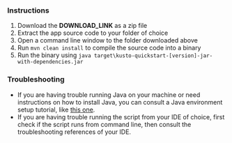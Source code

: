 ### Instructions
1. Download the **DOWNLOAD_LINK** as a zip file
2. Extract the app source code to your folder of choice
3. Open a command line window to the folder downloaded above
4. Run `mvn clean install` to compile the source code into a binary
5. Run the binary using `java target\kusto-quickstart-[version]-jar-with-dependencies.jar`

### Troubleshooting

* If you are having trouble running Java on your machine or need instructions on how to install Java, you can consult a Java environment setup tutorial, like [this one](https://www.tutorialspoint.com/java/java_environment_setup.htm).
* If you are having trouble running the script from your IDE of choice, first check if the script runs from command line, then consult the troubleshooting references of your IDE.